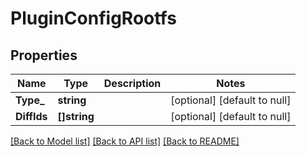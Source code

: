 # PluginConfigRootfs

## Properties
Name | Type | Description | Notes
------------ | ------------- | ------------- | -------------
**Type_** | **string** |  | [optional] [default to null]
**DiffIds** | **[]string** |  | [optional] [default to null]

[[Back to Model list]](../README.md#documentation-for-models) [[Back to API list]](../README.md#documentation-for-api-endpoints) [[Back to README]](../README.md)


